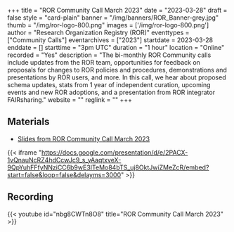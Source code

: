 +++
title = "ROR Community Call March 2023" 
date = "2023-03-28" 
draft = false 
style = "card-plain" 
banner = "/img/banners/ROR_Banner-grey.jpg" 
thumb = "/img/ror-logo-800.png" 
images = ['/img/ror-logo-800.png']
author = "Research Organization Registry (ROR)" 
eventtypes = ["Community Calls"]
eventarchives = ["2023"]
startdate = 2023-03-28
enddate = []
starttime = "3pm UTC"
duration = "1 hour"
location = "Online"
recorded = "Yes"
description = "The bi-monthly ROR Community calls include updates from the ROR team, opportunities for feedback on proposals for changes to ROR policies and procedures, demonstrations and presentations by ROR users, and more. In this call, we hear about proposed schema updates, stats from 1 year of independent curation, upcoming events and new ROR adoptions, and a presentation from ROR integrator FAIRsharing."
website = ""
reglink = ""
+++

## Materials

- [Slides from ROR Community Call March 2023](https://docs.google.com/presentation/d/1K99Bqg81iDybHdCQnaDkquQIeHkN9MHoG9rHv5s4Gjw/edit?usp=sharing)

{{< iframe "https://docs.google.com/presentation/d/e/2PACX-1vQnauNcRZ4hdCcwJc9_s_yAaqtxveX-9QpYuhFFfyNNziCC6b9wE3ITeMo84bTS_uj8OktJwiZMeZcR/embed?start=false&loop=false&delayms=3000" >}}

## Recording 

{{< youtube id="nbg8CWTn8O8" title="ROR Community Call March 2023" >}}

